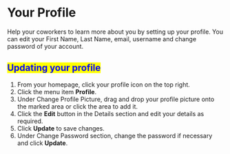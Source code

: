 # Your Profile

Help your coworkers to learn more about you by setting up your profile. You can edit your First Name, Last Name, email, username and change password of your account.

## <mark style="color:blue;">Updating your profile</mark>

1. From your homepage, click your profile icon on the top right.
2. Click the menu item **Profile**.
3. Under Change Profile Picture, drag and drop your profile picture onto the marked area or click the area to add it.
4. Click the **Edit** button in the Details section and edit your details as required.
5. Click **Update** to save changes.
6. Under Change Password section, change the password if necessary and click **Update**.
